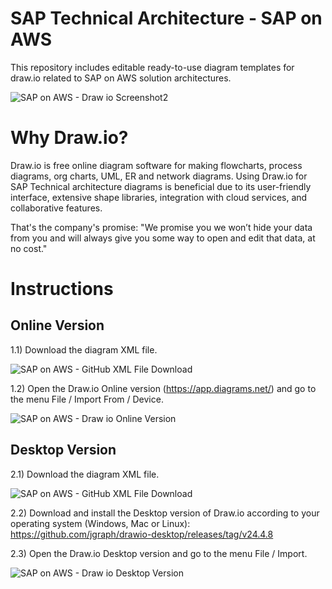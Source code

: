 # SAP Technical Architecture - SAP on AWS 
This repository includes editable ready-to-use diagram templates for draw.io related to SAP on AWS solution architectures.

![SAP on AWS - Draw io Screenshot2](https://github.com/luiz-machado-pt/sap-on-aws/assets/170890096/e5d2d97b-4ff8-445f-9e12-8f4942dd2d37)

# Why Draw.io?
Draw.io is free online diagram software for making flowcharts, process diagrams, org charts, UML, ER and network diagrams.
Using Draw.io for SAP Technical architecture diagrams is beneficial due to its user-friendly interface, extensive shape libraries, integration with cloud services, and collaborative features.

That's the company's promise: "We promise you we won’t hide your data from you and will always give you some way to open and edit that data, at no cost."

# Instructions

## Online Version
1.1) Download the diagram XML file.

![SAP on AWS - GitHub XML File Download](https://github.com/luiz-machado-pt/sap-on-aws/assets/170890096/57cbe757-ed8f-4f9a-9a59-bbb4cda2b7b9)

1.2) Open the Draw.io Online version (https://app.diagrams.net/) and go to the menu File / Import From / Device.

![SAP on AWS - Draw io Online Version](https://github.com/luiz-machado-pt/sap-on-aws/assets/170890096/6412d55f-9bb4-43c6-a85c-64b3ac216100)

## Desktop Version
2.1) Download the diagram XML file.

![SAP on AWS - GitHub XML File Download](https://github.com/luiz-machado-pt/sap-on-aws/assets/170890096/496e648b-cbdb-419d-bd16-0956716a6da8)

2.2) Download and install the Desktop version of Draw.io according to your operating system (Windows, Mac or Linux): https://github.com/jgraph/drawio-desktop/releases/tag/v24.4.8

2.3) Open the Draw.io Desktop version and go to the menu File / Import.

![SAP on AWS - Draw io Desktop Version](https://github.com/luiz-machado-pt/sap-on-aws/assets/170890096/443ccb4f-0ef6-4f16-b285-5fb7b85d6df0)



